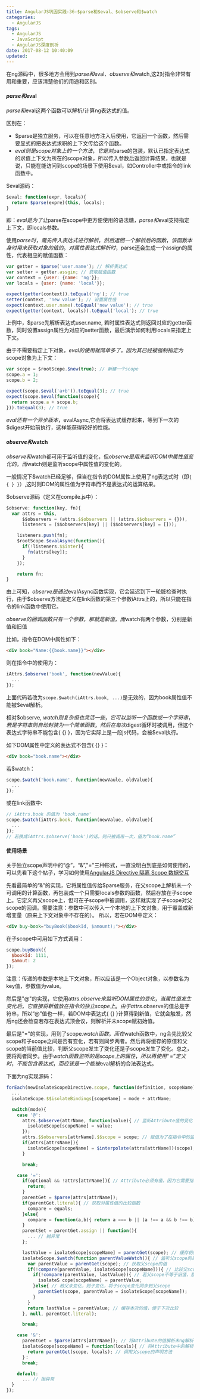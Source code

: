 ```yaml
---
title: AngularJS巩固实践-36-$parse和$eval、$observe和$watch
categories:
  - AngularJS
tags:
  - AngularJS
  - JavaScript
  - AngularJS深度剖析
date: 2017-08-12 10:40:09
updated:
---
```


在ng源码中，很多地方会用到$parse和$eval、$observe和$watch,这2对指令非常有用和重要，应该清楚他们的用途和区别。

#### $parse和$eval
$parse和$eval这两个函数可以解析/计算ng表达式的值。

区别在：
- $parse是独立服务，可以在任意地方注入后使用，它返回一个函数，然后需要显式的把表达式求职的上下文传给这个函数。
- $eval则是scope对象上的一个方法，它是对$parse的包装，默认已指定表达式的求值上下文为所在的scope对象，所以传入参数后返回计算结果，也就是说，只能在能访问到scope的场景下使用$eval，如Controller中或指令的link函数中。

$eval源码：
```js
$eval: function(expr, locals){
  return $parse(expre)(this, locals);
}
```
即：$eval是为了让$parse在scope中更方便使用的语法糖，$parse和$eval支持指定上下文，即locals参数。

使用$parse时，需先传入表达式进行解析，然后返回一个解析后的函数，该函数本身时用来获取对象的值的。对属性表达式解析时，$parse还会生成一个assign的属性，代表相应的赋值函数：
```js
var getter = $parse('user.name'); // 解析表达式
var setter = getter.assgin; // 获取赋值函数
var context = {user: {name: 'ng'}};
var locals = {user: {name: 'local'}};

expect(getter(context)).toEqual('ng'); // true
setter(context, 'new value'); // 设置属性值
expect(context.user.name).toEqual('new value'); // true
expect(getter(context, locals)).toEqual('local'); // true
```
上例中，$parse先解析表达式user.name, 若时属性表达式则返回对应的getter函数，同时设置assign属性为对应的setter函数，最后演示如何利用locals来指定上下文。

由于不需要指定上下对象，$eval的使用就简单多了，因为其已经被强制指定为$scope对象为上下文：
```js
var scope = $rootScope.$new(true); // 新建一个scope
scope.a = 1;
scope.b = 2;

expect(scope.$eval('a+b')).toEqual(3); // true
expect(scope.$eval(function(scope){
  return scope.a + scope.b;
})).toEqual(3); // true
```

$eval还有一个异步版本，$evalAsync,它会将表达式缓存起来，等到下一次的$digest开始前执行，这样能获得较好的性能。

#### $observe和$watch
$observe和$watch都可用于监听值的变化，但$observe是用来监听DOM中属性值变化的，而$watch则是监听scope中属性值的变化的。

一般情况下$watch已经足够，但当在指令的DOM属性上使用了ng表达式时（即`{ { } }`）,这时则DOM的属性值为字符串而不是表达式的运算结果。

$observe源码（定义在compile.js中）：
```js
$observe: function(key, fn){
  var attrs = this,
      $$observers = (attrs.$$observers || (attrs.$$observers = {})),
      listeners = ($$observers[key] || ($$observers[key] = []));

    listeners.push(fn);
    $rootScope.$evalAsync(function(){
      if(!listeners.$$inter){
        fn(attrs[key]);
      }
    });

    return fn;
}
```
由上可知，$observe是通过$evalAsync函数实现，它会延迟到下一轮脏检查时执行，由于$observe方法是定义在link函数的第三个参数iAttrs上的，所以只能在指令的link函数中使用它。

$observe的回调函数只有一个参数，那就是新值，而$watch有两个参数，分别是新值和旧值

比如，指令在DOM中属性如下：
```html
<div book="Name:{{book.name}}"></div>
```
则在指令中的使用为：
```js
iAttrs.$observe('book', function(newValue){
  ...
});
```
上面代码若改为`scope.$watch(iAttrs.book, ...)`是无效的，因为book属性值不能被$eval解析。

相对$observe, $watch则复杂但也灵活一些，它可以监听一个函数或一个字符串，若是字符串则自动封装为一个简单函数，然后在每次$digest循环时被调用，但这个表达式字符串不能包含{ {} }，因为它实际上是一段js代码，会被$eval执行。

如下DOM属性中定义的表达式不包含{ {} }：
```html
<div book="book.name"></div>
```
若$watch：
```js
scope.$watch('book.name', function(newVaule, oldValue){
  ...
});
```
或在link函数中:
```js
// iAttrs.book 的值为 'book.name'
scope.$watch(iAttrs.book, function(newValue, oldValue){
  ...
});
// 若换成iAttrs.$observe('book')的话，则只被调用一次，值为“book.name”
```

#### 使用场景
关于独立scope声明中的“@”，“&”,"="三种形式，一直没明白到底是如何使用的，可以先看下这个帖子，学习如何使用[AngularJS Directive 隔离 Scope 数据交互](https://blog.coding.net/blog/AngularJS-directive-isolate-scope?type=early)

先看最简单的“&”的实现，它将属性值传给$parse服务，在父scope上解析未一个可调用的计算函数，再包装成一个只需要locals参数的函数，然后存放在子scope上。它定义再父scope上，但可在子scope中被调用，这样就实现了子scope对父scope的回调。需要注意：参数中可以传入一个本地的上下文对象，用于覆盖或新增变量（原来上下文对象中不存在的）。
所以，若在DOM中定义：
```html
<div buy-book="buyBook($bookId, $amount);"></div>
```
在子scope中可用如下方式调用：
```js
scope.buyBook({
  $bookId: 1111,
  $amout: 2
});
```
注意：传递的参数是本地上下文对象，所以应该是一个Object对象，以参数名为key值，参数值为value。

然后是"@"的实现，它使用attrs.$observe来监听DOM属性的变化，当属性值发生变化后，它直接将新值放在指令的独立scope上。由于attrs.$observe的值总是字符串，所以“@”值也一样，若DOM中表达式{ {} }计算得到新值，它就会触发，然后ng还会检查若存在表达式顶会议，则解析并未scope赋初始值。

最后是"="的实现，用到了scope.$watch函数，而在$watch函数中，ng会先比较父scope和子scope之间是否有变化，若有则同步两者。然后再将缓存的原值和父scope的当前值比较，判断父scope发生了变化还是子scope发生了变化。总之，要将两者同步。由于$watch函数监听的是scope上的属性，所以再使用“=”定义时，不能包含{ {} }表达式，而应该是一个能被$eval解析的合法表达式。

下面为ng实现源码：
```js
forEach(newIsolateScopeDirective.scope, function(definition, scopeName){
  ...
  isolateScope.$$isolateBindings[scopeName] = mode + attrName;

  switch(mode){
    case '@':
      attrs.$observe(attrName, function(value){ // 监听Attribute值的变化
        isolateScope[scopeName] = value;
      });
      attrs.$$observers[attrName].$$scope = scope; // 赋值为了在指令中的监听使用
      if(attrs[attrsName]){
        isolateScope[scopeName] = $interpolate(attrs[attrName])(scope); // 解析初始值，赋值在scope上
      }

      break;

    case '=':
      if(optional && !attrs[attrName]){ // Attribute必须有值，因为它需要指向父scope的model属性
        return;
      }
      parentGet = $parse(attrs[attrName]);
      if(parentGet.literal){ // 获取对属性值的比较函数
        compare = equals;
      }else{
        compare = function(a,b){ return a === b || (a !== a && b !== b); };
      }
      parentSet = parentGet.assign || function(){
        ... // 抛异常
      };

      lastValue = isolateScope[scopeName] = parentGet(scope); // 缓存初始值，用于区分父还是子scope的变化
      isolateScope.$watch(function parentValueWatch(){ // 监听父scope的属性是否发生变化
        var parentValue = parentGet(scope); // 获取父scope的值
        if(!compare(parentValue, isolateScope[scopeName])){ // 比较父scope和子scope是否变化
          if(!compare(parentValue, lastValue)){ // 若父scope不等于旧值，那么说明父变化，将赋值给子scope
            isolateS cope[scopeName] = parentValue;
          }else{ // 若父未变化，则子变化，将子scope变化同步到父scope
            parentSet(scope, parentValue = isolateScope[scopeName]);
          }
        }
        return lastValue = parentValue; // 缓存本次的值，便于下次比较
      }, null, parentGet.literal);

      break;

    case '&':
      parentGet = $parse(attrs[attrName]); // 将Attribute的值解析未ng解析表达式函数
      isolateScope[scopeName] = function(locals){ // 将Attribute中的解析函数继续封装未一个函数，供子scope调用
        return parentGet(scope, locals); // 调用父scope的声明方法
      }：
      break;

    default:
      ... // 抛异常
  }
});
```